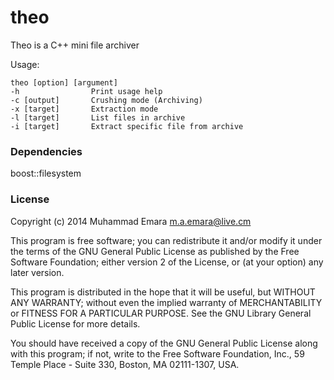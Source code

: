 theo
====

Theo is a C++ mini file archiver

Usage:

```
theo [option] [argument]
-h                Print usage help
-c [output]       Crushing mode (Archiving)
-x [target]       Extraction mode
-l [target]       List files in archive
-i [target]       Extract specific file from archive

```
### Dependencies

boost::filesystem

### License

   Copyright (c) 2014 Muhammad Emara <m.a.emara@live.cm>
 
   This program is free software; you can redistribute it and/or modify
   it under the terms of the GNU General Public License as published by
   the Free Software Foundation; either version 2 of the License, or
   (at your option) any later version.
 
   This program is distributed in the hope that it will be useful,
   but WITHOUT ANY WARRANTY; without even the implied warranty of
   MERCHANTABILITY or FITNESS FOR A PARTICULAR PURPOSE.  See the
   GNU Library General Public License for more details.
 
   You should have received a copy of the GNU General Public License
   along with this program; if not, write to the Free Software
   Foundation, Inc., 59 Temple Place - Suite 330, Boston, MA 02111-1307, USA.
